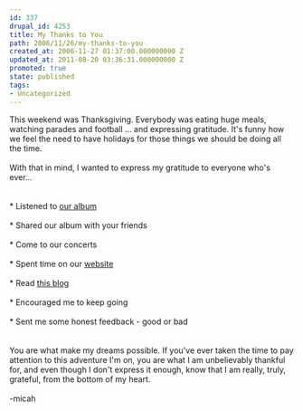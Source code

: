 ```yaml
---
id: 337
drupal_id: 4253
title: My Thanks to You
path: 2006/11/26/my-thanks-to-you
created_at: 2006-11-27 01:37:00.000000000 Z
updated_at: 2011-08-20 03:36:31.000000000 Z
promoted: true
state: published
tags:
- Uncategorized
---
```

This weekend was Thanksgiving. Everybody was eating huge meals, watching parades and football ... and expressing gratitude. It's funny how we feel the need to have holidays for those things we should be doing all the time.<br /><br />With that in mind, I wanted to express my gratitude to everyone who's ever...<br /><br /><br />* Listened to <a href="http://www.reddingbrothers.com/">our album</a><br /><br />* Shared our album with your friends<br /><br />* Come to our concerts<br /><br />* Spent time on our <a href="http://www.reddingbrothers.com/">website</a><br /><br />* Read <a href="http://www.micahredding.com/">this blog</a><br /><br />* Encouraged me to keep going<br /><br />* Sent me some honest feedback - good or bad<br /><br /><br />You are what make my dreams possible. If you've ever taken the time to pay attention to this adventure I'm on, you are what I am unbelievably thankful for, and even though I don't express it enough, know that I am really, truly, grateful, from the bottom of my heart. <br /><br />-micah
